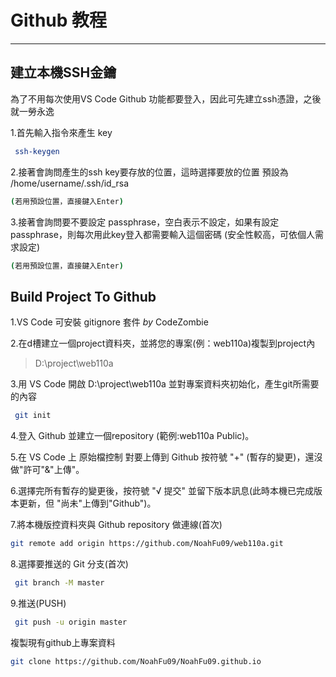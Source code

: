 # Github 教程

---

## 建立本機SSH金鑰

為了不用每次使用VS Code Github 功能都要登入，因此可先建立ssh憑證，之後就一勞永逸

1.首先輸入指令來產生 key

~~~bash
 ssh-keygen
~~~

2.接著會詢問產生的ssh key要存放的位置，這時選擇要放的位置 預設為 /home/username/.ssh/id_rsa

~~~bash
(若用預設位置，直接鍵入Enter)
~~~

3.接著會詢問要不要設定 passphrase，空白表示不設定，如果有設定passphrase，則每次用此key登入都需要輸入這個密碼 (安全性較高，可依個人需求設定)

~~~bash
(若用預設位置，直接鍵入Enter)
~~~

## Build Project To Github

1.VS Code 可安裝 gitignore 套件 _by_ CodeZombie

2.在d槽建立一個project資料夾，並將您的專案(例：web110a)複製到project內

> D:\project\web110a

3.用 VS Code 開啟 D:\project\web110a 並對專案資料夾初始化，產生git所需要的內容

~~~bash
 git init
~~~

4.登入 Github 並建立一個repository (範例:web110a Public)。

5.在 VS Code 上 原始檔控制 對要上傳到 Github 按符號 "+" (暫存的變更)，還沒做"許可"&"上傳"。

6.選擇完所有暫存的變更後，按符號 "√ 提交" 並留下版本訊息(此時本機已完成版本更新，但 "尚未"上傳到"Github")。

7.將本機版控資料夾與 Github repository 做連線(首次)

~~~bash
git remote add origin https://github.com/NoahFu09/web110a.git
~~~

8.選擇要推送的 Git 分支(首次)

~~~bash
 git branch -M master
~~~

9.推送(PUSH)

~~~bash
 git push -u origin master
~~~

複製現有github上專案資料

~~~bash
git clone https://github.com/NoahFu09/NoahFu09.github.io
~~~
